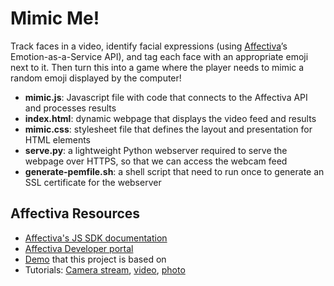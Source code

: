 # Mimic Me!

Track faces in a video, identify facial expressions (using [Affectiva](http://www.affectiva.com/)’s Emotion-as-a-Service API), and tag each face with an appropriate emoji next to it. Then turn this into a game where the player needs to mimic a random emoji displayed by the computer!


- **mimic.js**: Javascript file with code that connects to the Affectiva API and processes results
- **index.html**: dynamic webpage that displays the video feed and results
- **mimic.css**: stylesheet file that defines the layout and presentation for HTML elements
- **serve.py**: a lightweight Python webserver required to serve the webpage over HTTPS, so that we can access the webcam feed
- **generate-pemfile.sh**: a shell script that need to run once to generate an SSL certificate for the webserver


## Affectiva Resources

- [Affectiva's JS SDK documentation](https://affectiva.readme.io/docs/getting-started-with-the-emotion-sdk-for-javascript)
- [Affectiva Developer portal](http://developer.affectiva.com/index.html)
- [Demo](https://jsfiddle.net/affectiva/opyh5e8d/show/) that this project is based on
- Tutorials: [Camera stream](https://affectiva.readme.io/docs/analyze-the-camera-stream-3), [video](https://affectiva.readme.io/docs/analyze-a-video-frame-stream-4), [photo](https://affectiva.readme.io/docs/analyze-a-photo-3)
